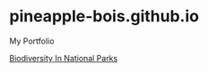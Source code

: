 # pineapple-bois.github.io
My Portfolio

[Biodiversity In National Parks](https://github.com/pineapple-bois/Biodiversity-In-National-Parks-Real-World)
